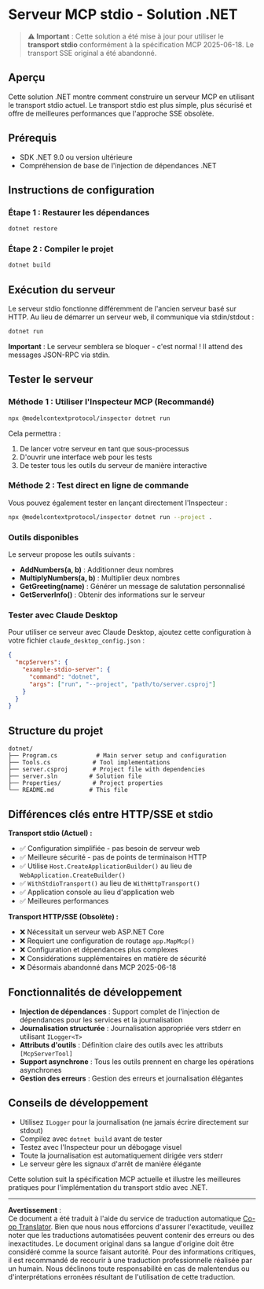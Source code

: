 <!--
CO_OP_TRANSLATOR_METADATA:
{
  "original_hash": "69372338676e01a2c97f42f70fdfbf42",
  "translation_date": "2025-08-26T20:15:41+00:00",
  "source_file": "03-GettingStarted/05-stdio-server/solution/dotnet/README.md",
  "language_code": "fr"
}
-->
# Serveur MCP stdio - Solution .NET

> **⚠️ Important** : Cette solution a été mise à jour pour utiliser le **transport stdio** conformément à la spécification MCP 2025-06-18. Le transport SSE original a été abandonné.

## Aperçu

Cette solution .NET montre comment construire un serveur MCP en utilisant le transport stdio actuel. Le transport stdio est plus simple, plus sécurisé et offre de meilleures performances que l'approche SSE obsolète.

## Prérequis

- SDK .NET 9.0 ou version ultérieure
- Compréhension de base de l'injection de dépendances .NET

## Instructions de configuration

### Étape 1 : Restaurer les dépendances

```bash
dotnet restore
```

### Étape 2 : Compiler le projet

```bash
dotnet build
```

## Exécution du serveur

Le serveur stdio fonctionne différemment de l'ancien serveur basé sur HTTP. Au lieu de démarrer un serveur web, il communique via stdin/stdout :

```bash
dotnet run
```

**Important** : Le serveur semblera se bloquer - c'est normal ! Il attend des messages JSON-RPC via stdin.

## Tester le serveur

### Méthode 1 : Utiliser l'Inspecteur MCP (Recommandé)

```bash
npx @modelcontextprotocol/inspector dotnet run
```

Cela permettra :
1. De lancer votre serveur en tant que sous-processus
2. D'ouvrir une interface web pour les tests
3. De tester tous les outils du serveur de manière interactive

### Méthode 2 : Test direct en ligne de commande

Vous pouvez également tester en lançant directement l'Inspecteur :

```bash
npx @modelcontextprotocol/inspector dotnet run --project .
```

### Outils disponibles

Le serveur propose les outils suivants :

- **AddNumbers(a, b)** : Additionner deux nombres
- **MultiplyNumbers(a, b)** : Multiplier deux nombres  
- **GetGreeting(name)** : Générer un message de salutation personnalisé
- **GetServerInfo()** : Obtenir des informations sur le serveur

### Tester avec Claude Desktop

Pour utiliser ce serveur avec Claude Desktop, ajoutez cette configuration à votre fichier `claude_desktop_config.json` :

```json
{
  "mcpServers": {
    "example-stdio-server": {
      "command": "dotnet",
      "args": ["run", "--project", "path/to/server.csproj"]
    }
  }
}
```

## Structure du projet

```
dotnet/
├── Program.cs           # Main server setup and configuration
├── Tools.cs            # Tool implementations
├── server.csproj       # Project file with dependencies
├── server.sln         # Solution file
├── Properties/         # Project properties
└── README.md          # This file
```

## Différences clés entre HTTP/SSE et stdio

**Transport stdio (Actuel) :**
- ✅ Configuration simplifiée - pas besoin de serveur web
- ✅ Meilleure sécurité - pas de points de terminaison HTTP
- ✅ Utilise `Host.CreateApplicationBuilder()` au lieu de `WebApplication.CreateBuilder()`
- ✅ `WithStdioTransport()` au lieu de `WithHttpTransport()`
- ✅ Application console au lieu d'application web
- ✅ Meilleures performances

**Transport HTTP/SSE (Obsolète) :**
- ❌ Nécessitait un serveur web ASP.NET Core
- ❌ Requiert une configuration de routage `app.MapMcp()`
- ❌ Configuration et dépendances plus complexes
- ❌ Considérations supplémentaires en matière de sécurité
- ❌ Désormais abandonné dans MCP 2025-06-18

## Fonctionnalités de développement

- **Injection de dépendances** : Support complet de l'injection de dépendances pour les services et la journalisation
- **Journalisation structurée** : Journalisation appropriée vers stderr en utilisant `ILogger<T>`
- **Attributs d'outils** : Définition claire des outils avec les attributs `[McpServerTool]`
- **Support asynchrone** : Tous les outils prennent en charge les opérations asynchrones
- **Gestion des erreurs** : Gestion des erreurs et journalisation élégantes

## Conseils de développement

- Utilisez `ILogger` pour la journalisation (ne jamais écrire directement sur stdout)
- Compilez avec `dotnet build` avant de tester
- Testez avec l'Inspecteur pour un débogage visuel
- Toute la journalisation est automatiquement dirigée vers stderr
- Le serveur gère les signaux d'arrêt de manière élégante

Cette solution suit la spécification MCP actuelle et illustre les meilleures pratiques pour l'implémentation du transport stdio avec .NET.

---

**Avertissement** :  
Ce document a été traduit à l'aide du service de traduction automatique [Co-op Translator](https://github.com/Azure/co-op-translator). Bien que nous nous efforcions d'assurer l'exactitude, veuillez noter que les traductions automatisées peuvent contenir des erreurs ou des inexactitudes. Le document original dans sa langue d'origine doit être considéré comme la source faisant autorité. Pour des informations critiques, il est recommandé de recourir à une traduction professionnelle réalisée par un humain. Nous déclinons toute responsabilité en cas de malentendus ou d'interprétations erronées résultant de l'utilisation de cette traduction.